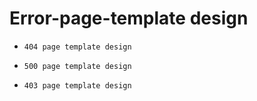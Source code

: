 # Error-page-template design

- `404 page template design`

- `500 page template design`

- `403 page template design`
